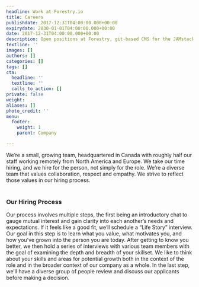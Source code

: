 ```yaml
---
headline: Work at Forestry.io
title: Careers
publishdate: 2017-12-31T04:00:00.000+00:00
expirydate: 2030-01-01T04:00:00.000+00:00
date: 2017-12-31T04:00:00.000+00:00
description: Open positions at Forestry, git-based CMS for the JAMstack
textline: ''
images: []
authors: []
categories: []
tags: []
cta:
  headline: ''
  textline: ''
  calls_to_action: []
private: false
weight: 
aliases: []
photo_credit: ''
menu:
  footer:
    weight: 1
    parent: Company

---
```

We’re a small, growing team, headquartered in Canada with roughly half our staff working remotely from North America and Europe. We take our time hiring, and we hire for the person, not simply for the role. We’re a diverse team that values collaboration, respect and empathy. We strive to reflect those values in our hiring process.  
<br/>

### Our Hiring Process

Our process involves multiple steps, the first being an introductory chat to gauge mutual interest and gain clarity into each another’s needs and expectations. If it feels like a good fit, we’ll schedule a “Life Story” interview. Our goal in this step is to learn what you value, what motivates you, and how you’ve grown into the person you are today. After getting to know you better, we then hold a series of interviews with various team members with the goal of examining the depth and breadth of your skillset. We like to think about your skills and areas for potential growth both in the context of the role and in the broader context of our company as a whole. In the last step, we’ll have a diverse group of people review and discuss our applicants before making a decision.  
<!--more-->